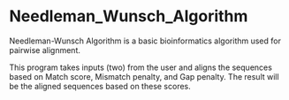 # Needleman_Wunsch_Algorithm
Needleman-Wunsch Algorithm is a basic bioinformatics algorithm used for pairwise alignment.

This program takes inputs (two) from the user and aligns the sequences based on Match score, Mismatch penalty, and Gap penalty. 
The result will be the aligned sequences based on these scores.
